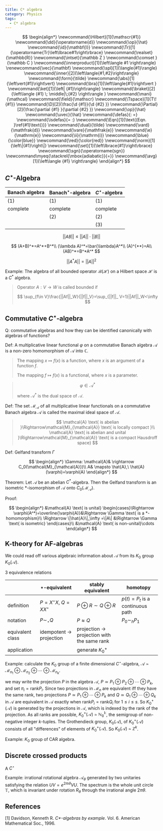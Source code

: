 ```yaml
---
title: C* algebra
category: Physics
tags:
  - C* algebra
---
```


$$
\begin{align*}
\newcommand{\Hilbert}[1]{\mathscr{#1}}
\newcommand{\dd}{\operatorname{d}}
\newcommand{\op}{\hat}
\newcommand{\id}{\mathbf{I}}
\newcommand{\Tr}[1]{\operatorname{Tr}\left\lbrace#1\right\rbrace}
\newcommand{\realset}{\mathbb{R}}
\newcommand{\intset}{\mathbb Z }
\newcommand{\comset }{\mathbb C }
\newcommand{\innerproduct}[1]{\left\langle #1 \right\rangle}
\renewcommand{\vec}{\mathbf}
\newcommand{\spl}[1]{\langle{#1}\rangle}
\newcommand{\inner}[2]{\left\langle{#1,#2}\right\rangle}
\newcommand{\form}{\tilde}
\newcommand{\abs}[1]{\left\vert{#1}\right\vert}
\newcommand{\bra}[1]{\left\langle{#1}\right\vert }
\newcommand{\ket}[1]{\left| {#1}\right\rangle}
\newcommand{\braket}[2]{\left\langle {#1} \; \middle|\;{#2} \right\rangle }
\newcommand{\mani}{\mathcal}
\newcommand{\field}{\mathscr}
\newcommand{\Tspace}[1]{T\! {#1}}
\newcommand{\D}[2]{\frac{\d {#1}}{\d {#2} }}
\newcommand{\Partial}[2]{\frac{\partial {#1} }{\partial {#2} }}
\newcommand{\op}{\hat}
\newcommand{\uvec}{\hat}
\newcommand{\defas}{: =}
\newcommand{\isdefas}{= :}
\newcommand{\Eqn}[1]{\text{(Eqn. }\ref{#1}\text{)}}
\newcommand{\dual}{\tilde}
\newcommand{\vard}{\mathfrak{d}}
\newcommand{\vare}{\mathfrak{e}}
\newcommand{\e}{\mathrm{e}}
\newcommand{\ii}{\mathrm{i}}
\newcommand{\blue}{\color{blue}}
\newcommand{\red}{\color{red}}
\newcommand{\norm}[1]{\left\|{#1}\right\|}
\newcommand{\set}[1]{\left\lbrace{#1}\right\rbrace}
\newcommand{\sgn}{\operatorname{sgn}}
\newcommand\myeq{\stackrel{\mbox{adiabatic}}{=}}
\newcommand{\avg}[1]{\left\langle {#1} \right\rangle}
\end{align*}
$$


## $C^\star$-Algebra

| Banach algebra | Banach$^\star$-algebra | $C^\star$-algebra |
| -------------- | ---------------------- | ----------------- |
| (1)            | (1)                    | (1)               |
| complete       | complete               | complete          |
|                | (2)                    | (2)               |
|                |                        | (3)               |


$$
||AB||\le||A||\cdot||B||
$$


$$
(A+B)^*=A^*+B^*\\
(\lambda A)^*=\bar{\lambda}A^*\\
(A)^{**}=A\\
(AB)^*=B^*A^*
$$



$$
||A^*A||=||A||^2
$$

Example: The algebra of all bounded operator $\mathcal{B}(\mathcal{H})$ on a Hilbert space $\mathcal{H}$ is a $C^*$ algebra.

>Operator $A: V\rightarrow W$ is called bounded if
>
>$$
>\sup_{f\in V}\frac{||Af||_W}{||f||_V}=\sup_{||f||_ V=1}||Af||_W<\infty
>$$

## Commutative $C^\star$-algebra

Q: commutative algebras and how they can be identified canonically with algebras of functions?

Def: A multiplicative linear functional $\varphi$ on a commutative Banach algebra $\mathcal{A}$ is a non-zero homomorphism of $\mathcal{A}$ into $\mathbb{C}$.

>The mapping $x\mapsto f(x)$ is a function, where $x$ is an argument of a function $f$.
>
>The mapping $f\mapsto f(x)$ is a functional, where $x$ is a parameter.

>$$
>\varphi\in \mathcal{A}^*
>$$
>
>where $\mathcal{A}^*$ is the dual space of $\mathcal{A}$.

Def: The set $\mathcal{M}_{\mathcal{A}}$ of all multiplicative linear functionals on a commutative Banach algebra $\mathcal{A}$ is called the maximal ideal space of $\mathcal{A}$.

>$$
>\mathcal{A} \text{ is abelian }\Rightarrow\mathcal{M}_{\mathcal{A}} \text{ is locally compact }\\
>\mathcal{A} \text{ is abelian and unital }\Rightarrow\mathcal{M}_{\mathcal{A}} \text{ is a compact Hausdroff space}
>$$

Def: Gelfand transform $\Gamma$

$$
\begin{align*}
\Gamma: \mathcal{A}& \rightarrow C_0(\mathcal{M}_{\mathcal{A}})\\
A& \mapsto \hat{A},\ \hat{A}(\varphi)=\varphi(A)
\end{align*}
$$

Theorem: Let $\mathcal{A}$ be an abelian $C^*$-algebra. Then the Gelfand transform is an isometric *-isomorphism of $\mathcal{A}$ onto $C_0(\mathcal{M}_\mathcal{A})$.

Proof: 

$$
\begin{align*}
&\mathcal{A} \text{ is unital} \begin{cases}\Rightarrow \varphi(A^*)=\overline{\varphi(A)}&\Rightarrow \Gamma \text{ is a *-homomorphism}\\
\Rightarrow \|\hat{A}\|_\infty =\|A\| &\Rightarrow \Gamma \text{ is isometric}
\end{cases}\\
&\mathcal{A} \text{ is non-unital}\cdots
\end{align*}
$$


## K-theory for AF-algebras

We could read off various algebraic information about $\mathcal{A}$ from its $K_0$ group $K_0(\mathcal{A})$.

3 equivalence relations

|                   | $\star$-equivalent                  | stably equivalent                                      | homotopy                        |
| ----------------- | ----------------------------------- | ------------------------------------------------------ | ------------------------------- |
| definition        | $P=X^\star X,\ Q=XX^\star$          | $P\oplus R\sim Q\oplus R$                              | $p(t)=P_t$ is a continuous path |
| notation          | $P\sim_\star Q$                     | $P\approx Q$                                           | $P_0\sim_h P_1$                 |
| equivalent  class | idempotent $\rightarrow$ projection | projection $\rightarrow$ projection with the same rank |                                 |
| application       |                                     | generate $K^+ _ 0$                                       |                                 |

Example: calculate the $K_0$ group of a finite dimensional $C^\star$-algebra, $\mathcal{A}\simeq \mathcal{M} _ {n _ 1}\oplus \mathcal{M} _ {n _ 2}\oplus \cdots\oplus \mathcal{M} _ {n _ k}$. 

we may write the projection $P$ in the algebra $\mathcal{A}$, $P\simeq P _ 1\oplus P _ 2\oplus\cdots\oplus P _ k$, and set $\pi _ i=\text{rank} P _ i$. Since two projections in $\mathcal{M} _ n$ are equivalent iff they have the same rank, two projections $P\simeq P _ 1\oplus\cdots\oplus P _ k$ and $Q\simeq Q _ 1\oplus\cdots\oplus Q _ k$ in $\mathcal{A}$ are equivalent in $\mathcal{A}$ exactly when $\text{rank}P _ i=\text{rank}Q _ i$ for $1\le i\le s$. So $K ^ +  _  0(\mathcal{A})$ is generated by the projections in $\mathcal{A}$, which is indexed by the rank of the projection. As all ranks are possible, $K^+  _  0(\mathcal{A})\simeq\mathbb{\mathbb{N}^k _ 0}$, the semigroup of non-negative integer $k$-tuples. The Grothendieck group, $K _ 0(\mathcal{A})$, of $K^+  _  0(\mathcal{A})$ consists of all "differences" of elements of $K^+  _  0(\mathcal{A})$. So $K _ 0(\mathcal{A})\simeq \mathbb{Z}^k$.

Example: $K _ 0$ group of CAR algebra.

## Discrete crossed products

A $C^\star$

Example: irrational rotational algebra $\mathcal{A} _ \theta$ generated by two unitaries satisfying the relation $UV=e^{2\pi\imath\theta}VU$. The spectrum is the whole unit circle $\mathbb{T}$, which is invariant under rotation $R _ \theta$ through the irrational angle $2\pi \theta$. 



## References

[1] Davidson, Kenneth R. *C\*-algebras by example*. Vol. 6. American Mathematical Soc., 1996.